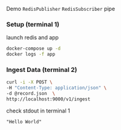 Demo `RedisPublisher` `RedisSubscriber` pipe
### Setup (terminal 1)
launch redis and app
```sh
docker-compose up -d
docker logs -f app
```
### Ingest Data (terminal 2)
```sh
curl -i -X POST \
-H "Content-Type: application/json" \
-d @record.json  \
http://localhost:9000/v1/ingest
```
check stdout in terminal 1
```
"Hello World"
```